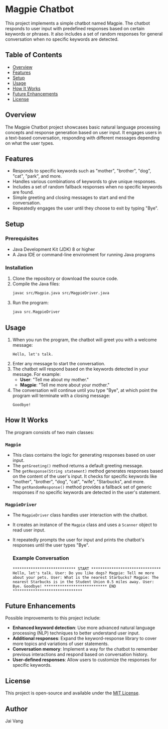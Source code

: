 # Magpie Chatbot

This project implements a simple chatbot named Magpie. The chatbot responds to user input with predefined responses based on certain keywords or phrases. It also includes a set of random responses for general conversation when no specific keywords are detected.

## Table of Contents

- [Overview](#overview)
- [Features](#features)
- [Setup](#setup)
- [Usage](#usage)
- [How It Works](#how-it-works)
- [Future Enhancements](#future-enhancements)
- [License](#license)

## Overview

The Magpie Chatbot project showcases basic natural language processing concepts and response generation based on user input. It engages users in a text-based conversation, responding with different messages depending on what the user types.

## Features

- Responds to specific keywords such as "mother", "brother", "dog", "cat", "park", and more.
- Handles various combinations of keywords to give unique responses.
- Includes a set of random fallback responses when no specific keywords are found.
- Simple greeting and closing messages to start and end the conversation.
- Repeatedly engages the user until they choose to exit by typing "Bye".

## Setup

### Prerequisites

- Java Development Kit (JDK) 8 or higher
- A Java IDE or command-line environment for running Java programs

### Installation

1. Clone the repository or download the source code.
2. Compile the Java files:
   ```bash
   javac src/Magpie.java src/MagpieDriver.java
   ```
3. Run the program:
   ```bash
   java src.MagpieDriver
   ```

## Usage

1. When you run the program, the chatbot will greet you with a welcome message:
   ```
   Hello, let's talk.
   ```
2. Enter any message to start the conversation.
3. The chatbot will respond based on the keywords detected in your message. For example:
   - **User**: "Tell me about my mother."
   - **Magpie**: "Tell me more about your mother."
4. The conversation will continue until you type "Bye", at which point the program will terminate with a closing message:
   ```
   Goodbye!
   ```

## How It Works

The program consists of two main classes:

### `Magpie`

- This class contains the logic for generating responses based on user input.
- The `getGreeting()` method returns a default greeting message.
- The `getResponse(String statement)` method generates responses based on the content of the user's input. It checks for specific keywords like "mother", "brother", "dog", "cat", "wife", "Starbucks", and more.
- The `getRandomResponse()` method provides a fallback set of generic responses if no specific keywords are detected in the user's statement.

### `MagpieDriver`

- The `MagpieDriver` class handles user interaction with the chatbot.
- It creates an instance of the `Magpie` class and uses a `Scanner` object to read user input.
- It repeatedly prompts the user for input and prints the chatbot's responses until the user types "Bye".

  ### Example Conversation

  ```
  **************************** START ******************************* Hello, let's talk. User: Do you like dogs? Magpie: Tell me more about your pets. User: What is the nearest Starbucks? Magpie: The nearest Starbucks is in the Student Union 0.5 miles away. User: Bye. Goodbye! **************************** END *******************************
  ```

## Future Enhancements

Possible improvements to this project include:

- **Enhanced keyword detection**: Use more advanced natural language processing (NLP) techniques to better understand user input.
- **Additional responses**: Expand the keyword-response library to cover more topics and variations of user statements.
- **Conversation memory**: Implement a way for the chatbot to remember previous interactions and respond based on conversation history.
- **User-defined responses**: Allow users to customize the responses for specific keywords.

## License

This project is open-source and available under the [MIT License](LICENSE).

## Author

Jai Vang
